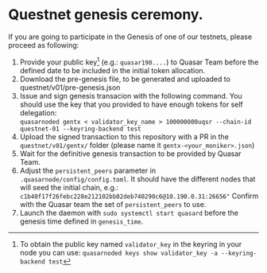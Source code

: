 # Questnet genesis ceremony.

If you are going to participate in the Genesis of one of our testnets, please proceed as following:

1. Provide your public key[^1] (e.g.: `quasar190....`) to Quasar Team before the defined date to be included in the initial token allocation.
2. Download the pre-genesis file,  to be generated and uploaded to questnet/v01/pre-genesis.json
3. Issue and sign genesis transacion with the following command. You should use the key that you provided to have enough tokens for self delegation:\
`quasarnoded gentx < validator_key_name > 100000000uqsr --chain-id questnet-01 --keyring-backend test`
4. Upload the signed transaction to this repository with a PR in the `questnet/v01/gentx/` folder (please name it `gentx-<your_moniker>.json`)
5. Wait for the definitive genesis transaction to be provided by Quasar Team.
6. Adjust the `persistent_peers` parameter in `.quasarnode/config/config.toml`. It should have the different nodes that will seed the initial chain, e.g.:
`c1b40f17f26febc228e212102bb02deb740290c6@10.190.0.31:26656"`
Confirm with the Quasar team the set of `persistent_peers` to use.
7. Launch the daemon with `sudo systemctl start quasard` before the genesis time defined in `genesis_time`.


[^1]: To obtain the public key named `validator_key` in the keyring in your node you can use:  `quasarnoded keys show validator_key -a --keyring-backend test`
